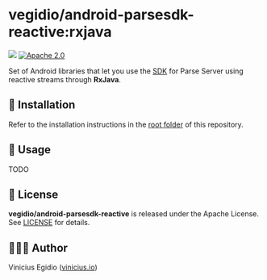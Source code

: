 # vegidio/android-parsesdk-reactive:rxjava

[![](https://jitpack.io/v/vegidio/android-parsesdk-reactive.svg)](https://jitpack.io/#vegidio/android-parsesdk-reactive)
[![Apache 2.0](https://img.shields.io/badge/license-Apache_License_2.0-blue.svg)](http://www.apache.org/licenses/LICENSE-2.0)

Set of Android libraries that let you use the [SDK](https://github.com/parse-community/Parse-SDK-Android) for Parse Server using reactive streams through **RxJava**.

## 🧩 Installation

Refer to the installation instructions in the [root folder](../) of this repository.

## 🤖 Usage

TODO

## 📝 License

**vegidio/android-parsesdk-reactive** is released under the Apache License. See [LICENSE](../LICENSE.txt) for details.

## 👨🏾‍💻 Author

Vinicius Egidio ([vinicius.io](http://vinicius.io))